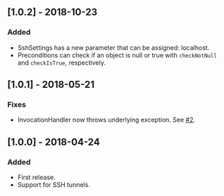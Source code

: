 ## [1.0.2] - 2018-10-23
### Added
* SshSettings has a new parameter that can be assigned: localhost.
* Preconditions can check if an object is null or true with `checkNotNull` and `checkIsTrue`, respectively.

## [1.0.1] - 2018-05-21
### Fixes
* InvocationHandler now throws underlying exception. See [#2](https://github.com/HotelsDotCom/hcommon-ssh/issues/2). 


## [1.0.0] - 2018-04-24
### Added
* First release.
* Support for SSH tunnels.

